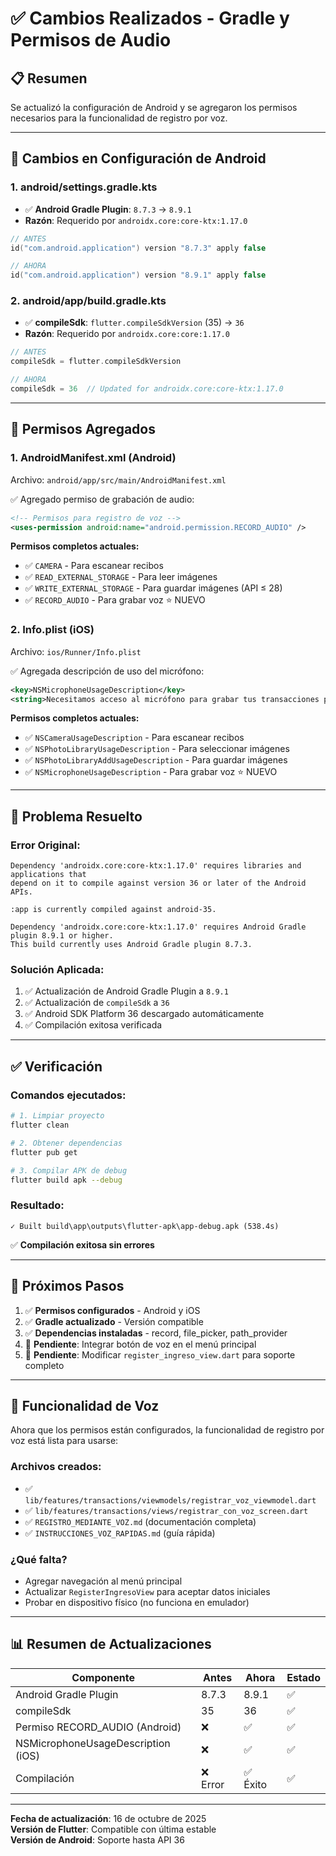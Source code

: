 # ✅ Cambios Realizados - Gradle y Permisos de Audio

## 📋 Resumen

Se actualizó la configuración de Android y se agregaron los permisos necesarios para la funcionalidad de registro por voz.

---

## 🔧 Cambios en Configuración de Android

### 1. **android/settings.gradle.kts**
- ✅ **Android Gradle Plugin**: `8.7.3` → `8.9.1`
- **Razón**: Requerido por `androidx.core:core-ktx:1.17.0`

```kotlin
// ANTES
id("com.android.application") version "8.7.3" apply false

// AHORA
id("com.android.application") version "8.9.1" apply false
```

### 2. **android/app/build.gradle.kts**
- ✅ **compileSdk**: `flutter.compileSdkVersion` (35) → `36`
- **Razón**: Requerido por `androidx.core:core:1.17.0`

```kotlin
// ANTES
compileSdk = flutter.compileSdkVersion

// AHORA
compileSdk = 36  // Updated for androidx.core:core-ktx:1.17.0
```

---

## 🔐 Permisos Agregados

### 1. **AndroidManifest.xml** (Android)
Archivo: `android/app/src/main/AndroidManifest.xml`

✅ Agregado permiso de grabación de audio:

```xml
<!-- Permisos para registro de voz -->
<uses-permission android:name="android.permission.RECORD_AUDIO" />
```

**Permisos completos actuales:**
- ✅ `CAMERA` - Para escanear recibos
- ✅ `READ_EXTERNAL_STORAGE` - Para leer imágenes
- ✅ `WRITE_EXTERNAL_STORAGE` - Para guardar imágenes (API ≤ 28)
- ✅ `RECORD_AUDIO` - Para grabar voz ⭐ NUEVO

### 2. **Info.plist** (iOS)
Archivo: `ios/Runner/Info.plist`

✅ Agregada descripción de uso del micrófono:

```xml
<key>NSMicrophoneUsageDescription</key>
<string>Necesitamos acceso al micrófono para grabar tus transacciones por voz y analizarlas con IA.</string>
```

**Permisos completos actuales:**
- ✅ `NSCameraUsageDescription` - Para escanear recibos
- ✅ `NSPhotoLibraryUsageDescription` - Para seleccionar imágenes
- ✅ `NSPhotoLibraryAddUsageDescription` - Para guardar imágenes
- ✅ `NSMicrophoneUsageDescription` - Para grabar voz ⭐ NUEVO

---

## 🎯 Problema Resuelto

### Error Original:
```
Dependency 'androidx.core:core-ktx:1.17.0' requires libraries and applications that
depend on it to compile against version 36 or later of the Android APIs.

:app is currently compiled against android-35.

Dependency 'androidx.core:core-ktx:1.17.0' requires Android Gradle plugin 8.9.1 or higher.
This build currently uses Android Gradle plugin 8.7.3.
```

### Solución Aplicada:
1. ✅ Actualización de Android Gradle Plugin a `8.9.1`
2. ✅ Actualización de `compileSdk` a `36`
3. ✅ Android SDK Platform 36 descargado automáticamente
4. ✅ Compilación exitosa verificada

---

## ✅ Verificación

### Comandos ejecutados:
```bash
# 1. Limpiar proyecto
flutter clean

# 2. Obtener dependencias
flutter pub get

# 3. Compilar APK de debug
flutter build apk --debug
```

### Resultado:
```
✓ Built build\app\outputs\flutter-apk\app-debug.apk (538.4s)
```

✅ **Compilación exitosa sin errores**

---

## 📱 Próximos Pasos

1. ✅ **Permisos configurados** - Android y iOS
2. ✅ **Gradle actualizado** - Versión compatible
3. ✅ **Dependencias instaladas** - record, file_picker, path_provider
4. 🔄 **Pendiente**: Integrar botón de voz en el menú principal
5. 🔄 **Pendiente**: Modificar `register_ingreso_view.dart` para soporte completo

---

## 🎤 Funcionalidad de Voz

Ahora que los permisos están configurados, la funcionalidad de registro por voz está lista para usarse:

### Archivos creados:
- ✅ `lib/features/transactions/viewmodels/registrar_voz_viewmodel.dart`
- ✅ `lib/features/transactions/views/registrar_con_voz_screen.dart`
- ✅ `REGISTRO_MEDIANTE_VOZ.md` (documentación completa)
- ✅ `INSTRUCCIONES_VOZ_RAPIDAS.md` (guía rápida)

### ¿Qué falta?
- Agregar navegación al menú principal
- Actualizar `RegisterIngresoView` para aceptar datos iniciales
- Probar en dispositivo físico (no funciona en emulador)

---

## 📊 Resumen de Actualizaciones

| Componente | Antes | Ahora | Estado |
|------------|-------|-------|--------|
| Android Gradle Plugin | 8.7.3 | 8.9.1 | ✅ |
| compileSdk | 35 | 36 | ✅ |
| Permiso RECORD_AUDIO (Android) | ❌ | ✅ | ✅ |
| NSMicrophoneUsageDescription (iOS) | ❌ | ✅ | ✅ |
| Compilación | ❌ Error | ✅ Éxito | ✅ |

---

**Fecha de actualización**: 16 de octubre de 2025  
**Versión de Flutter**: Compatible con última estable  
**Versión de Android**: Soporte hasta API 36  
